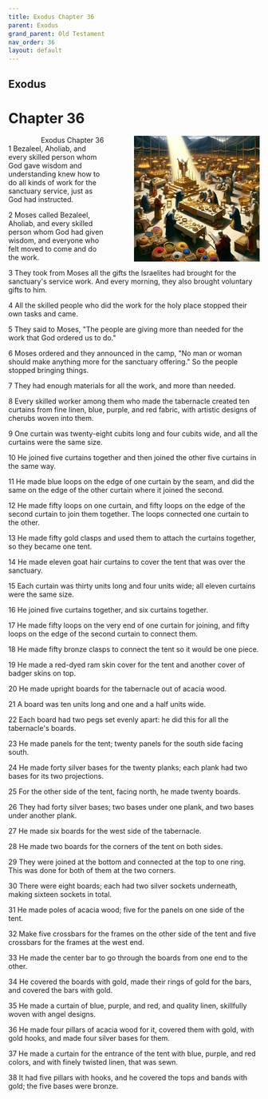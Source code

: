 ```yaml
---
title: Exodus Chapter 36
parent: Exodus
grand_parent: Old Testament
nav_order: 36
layout: default
---
```


## Exodus

# Chapter 36

<div style="clear: both; text-align: right;">
    <div style="max-width: 50%; height: auto; float: right; margin: 0 0 10px 10px; padding-left: 10%;">
        <img src="/assets/Image/Exodus/500/36.jpg" alt="Exodus Chapter 36" class="chapter-image">
    </div>
    <figcaption style="font-size: 14px; text-align: right;">Exodus Chapter 36</figcaption>
</div>
1 Bezaleel, Aholiab, and every skilled person whom God gave wisdom and understanding knew how to do all kinds of work for the sanctuary service, just as God had instructed.

2 Moses called Bezaleel, Aholiab, and every skilled person whom God had given wisdom, and everyone who felt moved to come and do the work.

3 They took from Moses all the gifts the Israelites had brought for the sanctuary's service work. And every morning, they also brought voluntary gifts to him.

4 All the skilled people who did the work for the holy place stopped their own tasks and came.

5 They said to Moses, "The people are giving more than needed for the work that God ordered us to do."

6 Moses ordered and they announced in the camp, "No man or woman should make anything more for the sanctuary offering." So the people stopped bringing things.

7 They had enough materials for all the work, and more than needed.

8 Every skilled worker among them who made the tabernacle created ten curtains from fine linen, blue, purple, and red fabric, with artistic designs of cherubs woven into them.

9 One curtain was twenty-eight cubits long and four cubits wide, and all the curtains were the same size.

10 He joined five curtains together and then joined the other five curtains in the same way.

11 He made blue loops on the edge of one curtain by the seam, and did the same on the edge of the other curtain where it joined the second.

12 He made fifty loops on one curtain, and fifty loops on the edge of the second curtain to join them together. The loops connected one curtain to the other.

13 He made fifty gold clasps and used them to attach the curtains together, so they became one tent.

14 He made eleven goat hair curtains to cover the tent that was over the sanctuary.

15 Each curtain was thirty units long and four units wide; all eleven curtains were the same size.

16 He joined five curtains together, and six curtains together.

17 He made fifty loops on the very end of one curtain for joining, and fifty loops on the edge of the second curtain to connect them.

18 He made fifty bronze clasps to connect the tent so it would be one piece.

19 He made a red-dyed ram skin cover for the tent and another cover of badger skins on top.

20 He made upright boards for the tabernacle out of acacia wood.

21 A board was ten units long and one and a half units wide.

22 Each board had two pegs set evenly apart: he did this for all the tabernacle's boards.

23 He made panels for the tent; twenty panels for the south side facing south.

24 He made forty silver bases for the twenty planks; each plank had two bases for its two projections.

25 For the other side of the tent, facing north, he made twenty boards.

26 They had forty silver bases; two bases under one plank, and two bases under another plank.

27 He made six boards for the west side of the tabernacle.

28 He made two boards for the corners of the tent on both sides.

29 They were joined at the bottom and connected at the top to one ring. This was done for both of them at the two corners.

30 There were eight boards; each had two silver sockets underneath, making sixteen sockets in total.

31 He made poles of acacia wood; five for the panels on one side of the tent.

32 Make five crossbars for the frames on the other side of the tent and five crossbars for the frames at the west end.

33 He made the center bar to go through the boards from one end to the other.

34 He covered the boards with gold, made their rings of gold for the bars, and covered the bars with gold.

35 He made a curtain of blue, purple, and red, and quality linen, skillfully woven with angel designs.

36 He made four pillars of acacia wood for it, covered them with gold, with gold hooks, and made four silver bases for them.

37 He made a curtain for the entrance of the tent with blue, purple, and red colors, and with finely twisted linen, that was sewn.

38 It had five pillars with hooks, and he covered the tops and bands with gold; the five bases were bronze.


